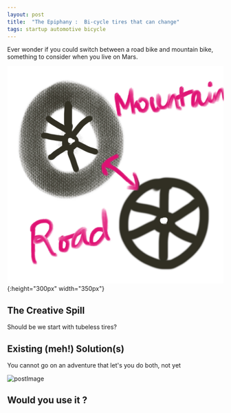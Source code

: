 ```yaml
---
layout: post
title:  "The Epiphany :  Bi-cycle tires that can change"
tags: startup automotive bicycle
---
```

	
<p> Ever wonder if you could switch between a road bike and mountain bike, something to consider when you live on Mars. </p>

![bikeTires](/public/img/post/bikeTiresThatCanCHange.jpeg){:height="300px" width="350px"}
<!-- ![postImage](/public/img/logo.jpg){:.foo} --> 

## The Creative Spill
<p> Should be we start with tubeless tires?  </p>

## Existing (meh!) Solution(s)
<p> You cannot go on an adventure that let's you do both, not yet </p>

![postImage](https://www.sportivecyclist.com/wp-content/uploads/hybrid-vs-road-bike.jpg)

## Would you use it ?
